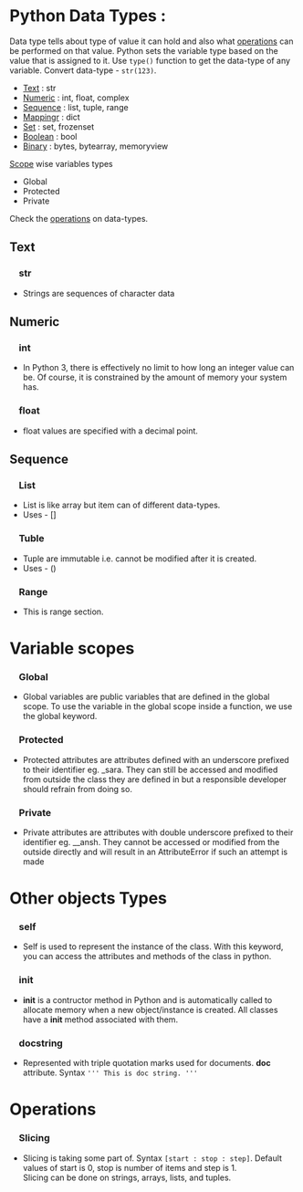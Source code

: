 # Python Data Types :

Data type tells about type of value it can hold and also what [operations](#operations) can be performed on that value.
Python sets the variable type based on the value that is assigned to it.
Use ```type()``` function to get the data-type of any variable.
Convert data-type - ```str(123)```.

- [Text](#text)    : str
- [Numeric](#numeric)    : int, float, complex
- [Sequence](#sequence)    : list, tuple, range
- [Mappingr](#mapping)    : dict
- [Set](#set)    : set, frozenset
- [Boolean](#boolean)    : bool
- [Binary](#binary)    : bytes, bytearray, memoryview

[Scope](#variable-scopes) wise variables types
- Global
- Protected
- Private

Check the [operations](#operations) on data-types.

## Text
### &emsp;str
- Strings are sequences of character data


## Numeric
### &emsp;int
- In Python 3, there is effectively no limit to how long an integer value can be. Of course, it is constrained by the amount of memory your system has.

### &emsp;float
- float values are specified with a decimal point.


## Sequence
### &emsp;List
- List is like array but item can of different data-types.
- Uses - []
    
### &emsp;Tuble
- Tuple are immutable i.e. cannot be modified after it is created.
- Uses - ()
    
### &emsp;Range
- This is range section.

# Variable scopes
### &emsp;Global
- Global variables are public variables that are defined in the global scope. To use the variable in the global scope inside a function, we use the global keyword.

### &emsp;Protected
- Protected attributes are attributes defined with an underscore prefixed to their identifier eg. \_sara. They can still be accessed and modified from outside the class they are defined in but a responsible developer should refrain from doing so.

### &emsp;Private
- Private attributes are attributes with double underscore prefixed to their identifier eg. \_\_ansh. They cannot be accessed or modified from the outside directly and will result in an AttributeError if such an attempt is made

# Other objects Types

### &emsp;self
- Self is used to represent the instance of the class. With this keyword, you can access the attributes and methods of the class in python.

### &emsp;__init__
- __init__ is a contructor method in Python and is automatically called to allocate memory when a new object/instance is created. All classes have a __init__ method associated with them.

### &emsp;docstring
- Represented with triple quotation marks used for documents. __doc__ attribute.
Syntax ``` ''' This is doc string. '''  ```

# Operations

### &emsp;Slicing
- Slicing is taking some part of. Syntax ``` [start : stop : step] ```. Default values of start is 0, stop is number of items and step is 1.  
Slicing can be done on strings, arrays, lists, and tuples.
